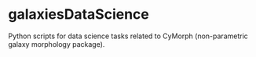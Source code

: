 # galaxiesDataScience
Python scripts for data science tasks related to CyMorph (non-parametric galaxy morphology package).
